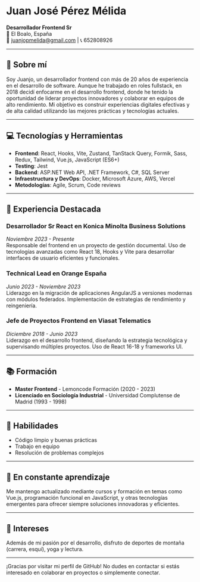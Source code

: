 # Juan José Pérez Mélida

**Desarrollador Frontend Sr**  
📍 El Boalo, España  
📧 juanjopmelida@gmail.com | 📞 652808926  

---

## 👋 Sobre mí

Soy Juanjo, un desarrollador frontend con más de 20 años de experiencia en el desarrollo de software. Aunque he trabajado en roles fullstack, en 2018 decidí enfocarme en el desarrollo frontend, donde he tenido la oportunidad de liderar proyectos innovadores y colaborar en equipos de alto rendimiento. Mi objetivo es construir experiencias digitales efectivas y de alta calidad utilizando las mejores prácticas y tecnologías actuales.

---

## 💻 Tecnologías y Herramientas

- **Frontend**: React, Hooks, Vite, Zustand, TanStack Query, Formik, Sass, Redux, Tailwind, Vue.js, JavaScript (ES6+)
- **Testing**: Jest
- **Backend**: ASP.NET Web API, .NET Framework, C#, SQL Server
- **Infraestructura y DevOps**: Docker, Microsoft Azure, AWS, Vercel
- **Metodologías**: Agile, Scrum, Code reviews

---

## 💼 Experiencia Destacada

### Desarrollador Sr React en Konica Minolta Business Solutions  
*Noviembre 2023 - Presente*  
Responsable del frontend en un proyecto de gestión documental. Uso de tecnologías avanzadas como React 18, Hooks y Vite para desarrollar interfaces de usuario eficientes y funcionales.

### Technical Lead en Orange España  
*Junio 2023 - Noviembre 2023*  
Liderazgo en la migración de aplicaciones AngularJS a versiones modernas con módulos federados. Implementación de estrategias de rendimiento y reingeniería.

### Jefe de Proyectos Frontend en Viasat Telematics  
*Diciembre 2018 - Junio 2023*  
Liderazgo en el desarrollo frontend, diseñando la estrategia tecnológica y supervisando múltiples proyectos. Uso de React 16-18 y frameworks UI.

---

## 📚 Formación

- **Master Frontend** - Lemoncode Formación (2020 - 2023)
- **Licenciado en Sociología Industrial** - Universidad Complutense de Madrid (1993 - 1998)

---

## 🚀 Habilidades

- Código limpio y buenas prácticas
- Trabajo en equipo
- Resolución de problemas complejos

---

## 🎯 En constante aprendizaje

Me mantengo actualizado mediante cursos y formación en temas como Vue.js, programación funcional en JavaScript, y otras tecnologías emergentes para ofrecer siempre soluciones innovadoras y eficientes.

---

## 🌱 Intereses

Además de mi pasión por el desarrollo, disfruto de deportes de montaña (carrera, esquí), yoga y lectura.

---

¡Gracias por visitar mi perfil de GitHub! No dudes en contactar si estás interesado en colaborar en proyectos o simplemente conectar.
